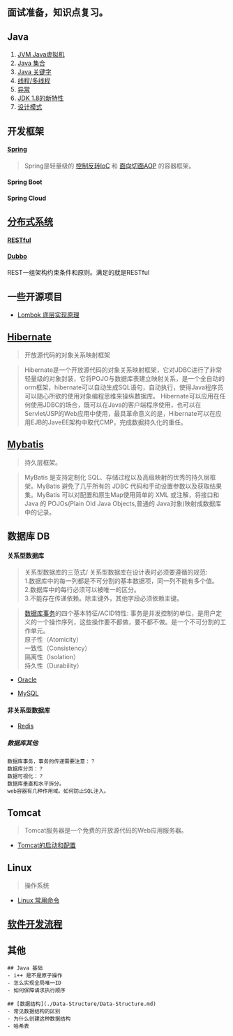 ## 面试准备，知识点复习。

## Java 
1. [JVM Java虚拟机](Java/JVM/JVM.md)
2. [Java 集合](./JavaWeb/Collection.md)
3. [Java 关键字](./JavaWeb/keyword.md)
4. [线程/多线程](./JavaWeb/Thread.md)
5. [异常](./JavaWeb/Throwable.md)
6. [JDK 1.8的新特性](Java/JDK1.8/JDK1.8.md)
7. [设计模式](./Design-Pattern/Design-Pattern.md)

## 开发框架

#### [Spring](./Spring/Spring.md) 

> Spring是轻量级的 [控制反转IoC](Spring/Spring-IoC.md) 和 [面向切面AOP](./Spring/Spring-AOP.md) 的容器框架。

#### Spring Boot

#### Spring Cloud 

## [分布式系统](./Distributed-System/distributed-system.md)
####  [RESTful](/RESTful/RESTful.md)
#### [Dubbo](Java/Dubbo/Dubbo.md)

REST一组架构约束条件和原则。满足的就是RESTful

## 一些开源项目

- [Lombok 底层实现原理](./Project/Lombok.md) 

## [Hibernate](Java/Hibernate/Hibernate.md) 
> 开放源代码的对象关系映射框架

> Hibernate是一个开放源代码的对象关系映射框架，它对JDBC进行了非常轻量级的对象封装，它将POJO与数据库表建立映射关系，是一个全自动的orm框架，hibernate可以自动生成SQL语句，自动执行，使得Java程序员可以随心所欲的使用对象编程思维来操纵数据库。 Hibernate可以应用在任何使用JDBC的场合，既可以在Java的客户端程序使用，也可以在Servlet/JSP的Web应用中使用，最具革命意义的是，Hibernate可以在应用EJB的JaveEE架构中取代CMP，完成数据持久化的重任。

## [Mybatis](Java/Mybatis/Mybatis.md) 
> 持久层框架。

> MyBatis 是支持定制化 SQL、存储过程以及高级映射的优秀的持久层框架。MyBatis 避免了几乎所有的 JDBC 代码和手动设置参数以及获取结果集。MyBatis 可以对配置和原生Map使用简单的 XML 或注解，将接口和 Java 的 POJOs(Plain Old Java Objects,普通的 Java对象)映射成数据库中的记录。

## 数据库 DB

#### 关系型数据库
> 关系型数据库的三范式/ 关系型数据库在设计表时必须要遵循的规范: 
<br> 1.数据库中的每一列都是不可分割的基本数据项，同一列不能有多个值。
<br> 2.数据库中的每行必须可以被唯一的区分。
<br> 3.不能存在传递依赖。除主键外，其他字段必须依赖主键。

> [数据库事务](/DB/DB-transaction.md)的四个基本特征/ACID特性: 事务是并发控制的单位，是用户定义的一个操作序列，这些操作要不都做，要不都不做。是一个不可分割的工作单元。
<br> 原子性（Atomicity）
<br> 一致性（Consistency）
<br> 隔离性（Isolation）
<br> 持久性（Durability）

- [Oracle](/DB/Oracle.md)

- [MySQL](/DB/MySQL.md)

#### 非关系型数据库 
- [Redis](/DB/Redis.md)

##### 数据库其他
```text
数据库事务，事务的传递需要注意：？
数据库分页：？
数据可视化：？
数据库垂直和水平拆分。
web容器有几种作用域。如何防止SQL注入。
```

## Tomcat 
> Tomcat服务器是一个免费的开放源代码的Web应用服务器。

- [Tomcat的启动和配置](./Tomcat/Tomcat.md)

## Linux 
> 操作系统
- [Linux 常用命令](./Linux/Linux.md)

##  [软件开发流程](Process/Software-Development-Process.md)

## 其他
```text
## Java 基础
- i++ 是不是原子操作
- 怎么实现全局唯一ID
- 如何保障请求执行顺序

## [数据结构](./Data-Structure/Data-Structure.md)
- 常见数据结构的区别
- 为什么创建这种数据结构
- 哈希表
```



